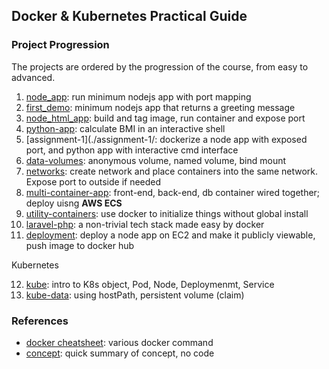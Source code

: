 ## Docker & Kubernetes Practical Guide

### Project Progression

The projects are ordered by the progression of the course, from easy to advanced.

1. [node_app](./node_app/): run minimum nodejs app with port mapping
2. [first_demo](./first-demo/): minimum nodejs app that returns a greeting message
3. [node_html_app](./node_html_app/): build and tag image, run container and expose port
4. [python-app](./python-app/): calculate BMI in an interactive shell
5. [assignment-1](./assignment-1/: dockerize a node app with exposed port, and python app with interactive cmd interface
6. [data-volumes](./data-volumes/): anonymous volume, named volume, bind mount
7. [networks](./networks/): create network and place containers into the same network. Expose port to outside if needed
8. [multi-container-app](./multi-container-app/): front-end, back-end, db container wired together; deploy uisng **AWS ECS**
9. [utility-containers](./utility-containers): use docker to initialize things without global install
10. [laravel-php](./laravel-php): a non-trivial tech stack made easy by docker
11. [deployment](./deployment/): deploy a node app on EC2 and make it publicly viewable, push image to docker hub

Kubernetes

12. [kube](./kube/): intro to K8s object, Pod, Node, Deploymenmt, Service
13. [kube-data](./kube-data/): using hostPath, persistent volume (claim)

### References

- [docker cheatsheet](./cheatsheet.md): various docker command
- [concept](./concept.md): quick summary of concept, no code
